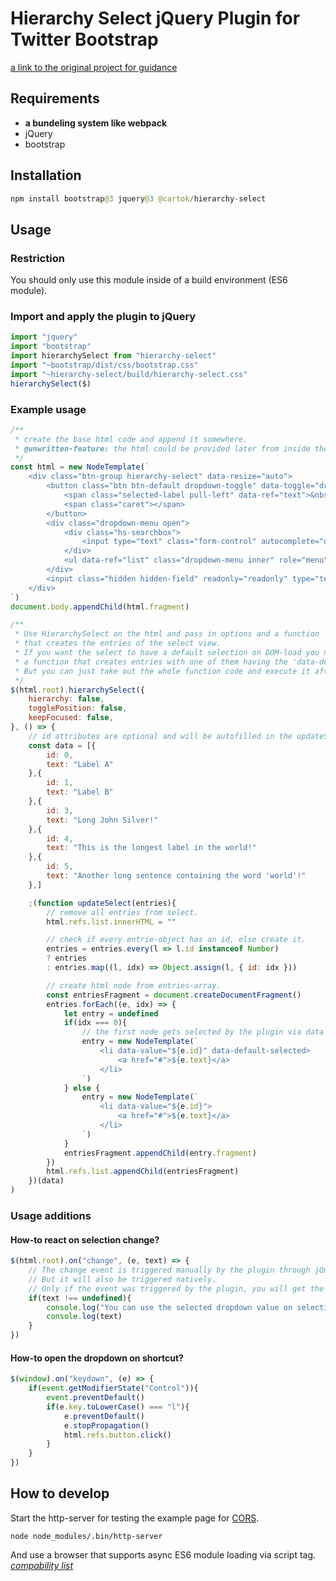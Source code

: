 # Hierarchy Select jQuery Plugin for Twitter Bootstrap

[a link to the original project for guidance](https://travis-ci.org/NeoFusion/hierarchy-select)

## Requirements
* **a bundeling system like webpack**
* jQuery
* bootstrap 
## Installation
```java
npm install bootstrap@3 jquery@3 @cartok/hierarchy-select
```

## Usage
### Restriction
You should only use this module inside of a build environment (ES6 module).

### Import and apply the plugin to jQuery
```javascript
import "jquery"
import "bootstrap"
import hierarchySelect from "hierarchy-select"
import "~bootstrap/dist/css/bootstrap.css"
import "~hierarchy-select/build/hierarchy-select.css"
hierarchySelect($)
```

### Example usage
```javascript
/**
 * create the base html code and append it somewhere.
 * @unwritten-feature: the html could be provided later from inside the plugin
 */
const html = new NodeTemplate(`
    <div class="btn-group hierarchy-select" data-resize="auto">
        <button class="btn btn-default dropdown-toggle" data-toggle="dropdown" data-ref="button">
            <span class="selected-label pull-left" data-ref="text">&nbsp;</span>
            <span class="caret"></span>
        </button>
        <div class="dropdown-menu open">
            <div class="hs-searchbox">
                <input type="text" class="form-control" autocomplete="off">
            </div>
            <ul data-ref="list" class="dropdown-menu inner" role="menu"></ul>
        </div>
        <input class="hidden hidden-field" readonly="readonly" type="text"/>
    </div>
`)
document.body.appendChild(html.fragment)

/**
 * Use HierarchySelect on the html and pass in options and a function
 * that creates the entries of the select view.
 * If you want the select to have a default selection on DOM-load you need
 * a function that creates entries with one of them having the 'data-default-selected' attribute.
 * But you can just take out the whole function code and execute it afterwards.
 */
$(html.root).hierarchySelect({
    hierarchy: false,
    togglePosition: false,
    keepFocused: false,
}, () => {
    // id attributes are optional and will be autofilled in the updateSelect() function.
    const data = [{
        id: 0,
        text: "Label A"
    },{
        id: 1,
        text: "Label B"
    },{
        id: 3,
        text: "Long John Silver!"
    },{
        id: 4,
        text: "This is the longest label in the world!"
    },{
        id: 5,
        text: "Another long sentence containing the word 'world'!"
    },]

    ;(function updateSelect(entries){
        // remove all entries from select.
        html.refs.list.innerHTML = ""

        // check if every entrie-object has an id, else create it.
        entries = entries.every(l => l.id instanceof Number)
        ? entries
        : entries.map((l, idx) => Object.assign(l, { id: idx }))

        // create html node from entries-array.
        const entriesFragment = document.createDocumentFragment()
        entries.forEach((e, idx) => {
            let entry = undefined
            if(idx === 0){
                // the first node gets selected by the plugin via data attribute.
                entry = new NodeTemplate(`
                    <li data-value="${e.id}" data-default-selected>
                        <a href="#">${e.text}</a>
                    </li>
                `)
            } else {
                entry = new NodeTemplate(`
                    <li data-value="${e.id}">
                        <a href="#">${e.text}</a>
                    </li>
                `)
            }
            entriesFragment.appendChild(entry.fragment)
        })
        html.refs.list.appendChild(entriesFragment)
    })(data)
)
```
### Usage additions
#### How-to react on selection change?
```javascript
$(html.root).on("change", (e, text) => {
    // The change event is triggered manually by the plugin through jQuery.
    // But it will also be triggered natively.
    // Only if the event was triggered by the plugin, you will get the text of the selection.
    if(text !== undefined){
        console.log("You can use the selected dropdown value on selection like this.")
        console.log(text)
    }
})
```

#### How-to open the dropdown on shortcut?
```javascript
$(window).on("keydown", (e) => {
    if(event.getModifierState("Control")){
        event.preventDefault()
        if(e.key.toLowerCase() === "l"){
            e.preventDefault()
            e.stopPropagation()
            html.refs.button.click()
        }
    }
})
```

## How to develop
Start the http-server for testing the example page for [CORS](https://developer.mozilla.org/en-US/docs/Web/HTTP/CORS).
```
node node_modules/.bin/http-server
```

And use a browser that supports async ES6 module loading via script tag.
[*compability list*](https://caniuse.com/#feat=es6-module)
